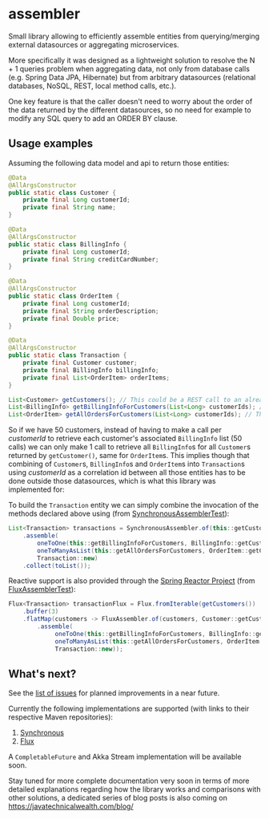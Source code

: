 # assembler
Small library allowing to efficiently assemble entities from querying/merging external datasources or aggregating microservices.

More specifically it was designed as a lightweight solution to resolve the N + 1 queries problem when aggregating data, not only from database calls (e.g. Spring Data JPA, Hibernate) but from arbitrary datasources (relational databases, NoSQL, REST, local method calls, etc.).

One key feature is that the caller doesn't need to worry about the order of the data returned by the different datasources, so no need for example to modify any SQL query to add an ORDER BY clause.

## Usage examples
Assuming the following data model and api to return those entities:
```java
@Data
@AllArgsConstructor
public static class Customer {
    private final Long customerId;
    private final String name;
}

@Data
@AllArgsConstructor
public static class BillingInfo {
    private final Long customerId;
    private final String creditCardNumber;
}

@Data
@AllArgsConstructor
public static class OrderItem {
    private final Long customerId;
    private final String orderDescription;
    private final Double price;
}

@Data
@AllArgsConstructor
public static class Transaction {
    private final Customer customer;
    private final BillingInfo billingInfo;
    private final List<OrderItem> orderItems;
}

List<Customer> getCustomers(); // This could be a REST call to an already created microservice
List<BillingInfo> getBillingInfoForCustomers(List<Long> customerIds); // This could be a call to MongoDB
List<OrderItem> getAllOrdersForCustomers(List<Long> customerIds); // This could be a call to an Oracle database
```

So if we have 50 customers, instead of having to make a call per *customerId* to retrieve each customer's associated `BillingInfo` list (50 calls) we can only make 1 call to retrieve all `BillingInfo`s for all `Customer`s returned by `getCustomer()`, same for `OrderItem`s. This implies though that combining of `Customer`s, `BillingInfo`s and `OrderItem`s into `Transaction`s using *customerId* as a correlation id between all those entities has to be done outside those datasources, which is what this library was implemented for:

To build the `Transaction` entity we can simply combine the invocation of the methods declared above using (from [SynchronousAssemblerTest](https://github.com/pellse/assembler/blob/master/assembler-synchronous/src/test/java/io/github/pellse/assembler/synchronous/SynchronousAssemblerTest.java)):
```java
List<Transaction> transactions = SynchronousAssembler.of(this::getCustomers, Customer::getCustomerId)
    .assemble(
        oneToOne(this::getBillingInfoForCustomers, BillingInfo::getCustomerId),
        oneToManyAsList(this::getAllOrdersForCustomers, OrderItem::getCustomerId),
        Transaction::new)
    .collect(toList());
```

Reactive support is also provided through the [Spring Reactor Project](https://projectreactor.io/) (from [FluxAssemblerTest]( https://github.com/pellse/assembler/blob/master/assembler-flux/src/test/java/io/github/pellse/assembler/flux/FluxAssemblerTest.java)):
```java
Flux<Transaction> transactionFlux = Flux.fromIterable(getCustomers())
    .buffer(3)
    .flatMap(customers -> FluxAssembler.of(customers, Customer::getCustomerId)
        .assemble(
             oneToOne(this::getBillingInfoForCustomers, BillingInfo::getCustomerId),
             oneToManyAsList(this::getAllOrdersForCustomers, OrderItem::getCustomerId),
             Transaction::new));
```
## What's next?
See the [list of issues](https://github.com/pellse/assembler/issues) for planned improvements in a near future.

Currently the following implementations are supported (with links to their respective Maven repositories):
1. [Synchronous](https://github.com/pellse/assembler/tree/master/assembler-synchronous)
2. [Flux](https://github.com/pellse/assembler/tree/master/assembler-flux)

A `CompletableFuture` and Akka Stream implementation will be available soon.

Stay tuned for more complete documentation very soon in terms of more detailed explanations regarding how the library works and comparisons with other solutions, a dedicated series of blog posts is also coming on https://javatechnicalwealth.com/blog/
